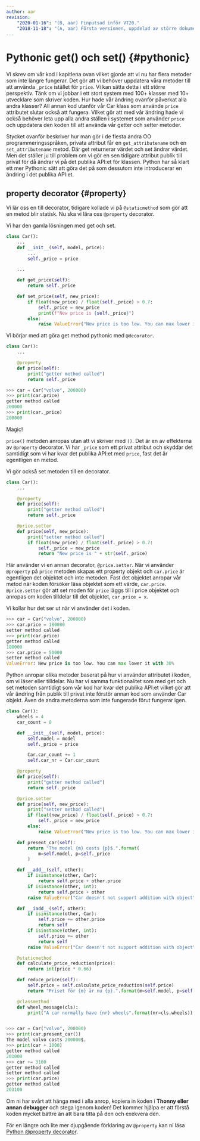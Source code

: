 ```yaml
---
author: aar
revision:
    "2020-01-16": "(B, aar) Finputsad inför VT20."
    "2018-11-18": "(A, aar) Första versionen, uppdelad av större dokument."
...
```



Pythonic get() och set() {#pythonic}
========================================

Vi skrev om vår kod i kapitlena ovan vilket gjorde att vi nu har flera metoder som inte längre fungerar. Det gör att vi behöver uppdatera våra metoder till att använda `_price` istället för `price`. Vi kan sätta detta i ett större perspektiv. Tänk om vi jobbar i ett stort system med 100+ klasser med 10+ utvecklare som skriver koden. Hur hade vår ändring ovanför påverkat alla andra klasser? All annan kod utanför vår Car klass som använde `price` attributet slutar också att fungera. Vilket gör att med vår ändring hade vi också behöver leta upp alla andra ställen i systemet som använder `price` och uppdatera den koden till att använda vår getter och setter metoder.

Stycket ovanför beskriver hur man gör i de flesta andra OO programmeringsspråken, privata attribut får en `get_attributename` och en `set_attributename` metod. Där get returnerar värdet och set ändrar värdet. Men det ställer ju till problem om vi gör en sen tidigare attribut publik till privat för då ändrar vi på det publika API:et för klassen. Python har så klart ett mer Pythonic sätt att göra det på som dessutom inte introducerar en ändring i det publika API:et.



## property decorator {#property}

Vi lär oss en till decorator, tidigare kollade vi på `@staticmethod` som gör att en metod blir statisk. Nu ska vi lära oss `@property` decorator.

Vi har den gamla lösningen med get och set.

```python
class Car():
    ...
    def __init__(self, model, price):
        ...
        self._price = price

    ...

    def get_price(self):
        return self._price

    def set_price(self, new_price):
        if float(new_price) / float(self._price) > 0.7:
            self._price = new_price
            print(f"New price is {self._price}")
        else:
            raise ValueError("New price is too low. You can max lower it with 30%")

```

Vi börjar med att göra get method pythonic med `@decorator`.

```python
class Car():
    ...

    @property
    def price(self):
        print("getter method called")
        return self._price

>>> car = Car("volvo", 200000)
>>> print(car.price)
getter method called
200000
>>> print(car._price)
200000
```

Magic!

`price()` metoden anropas utan att vi skriver med `()`. Det är en av effekterna av `@property` decorator. Vi har `_price` som ett privat attribut och skyddar det samtidigt som vi har kvar det publika API:et med `price`, fast det är egentligen en metod.

Vi gör också set metoden till en decorator.

```python
class Car():
    ...

    @property
    def price(self):
        print("getter method called")
        return self._price

    @price.setter
    def price(self, new_price):
        print("setter method called")
        if float(new_price) / float(self._price) > 0.7:
            self._price = new_price
            return "New price is " + str(self._price)
```

Här använder vi en annan decorator, `@price.setter`. När vi använder `@property` på `price` metoden skapas ett property objekt och `car.price` är egentligen det objektet och inte metoden. Fast det objektet anropar vår metod när koden försöker läsa objektet som ett värde, `car.price`. `@price.setter` gör att set moden för `price` läggs till i price objektet och anropas om koden tilldelar till det objektet, `car.price = x`.

Vi kollar hur det ser ut när vi använder det i koden.

```python
>>> car = Car("volvo", 200000)
>>> car.price = 180000
setter method called
>>> print(car.price)
getter method called
180000
>>> car.price = 50000
setter method called
ValueError: New price is too low. You can max lower it with 30%
```

Python anropar olika metoder baserat på hur vi använder attributet i koden, om vi läser eller tilldelar. Nu har vi samma funktionalitet som med get och set metoden samtidigt som vår kod har kvar det publika API:et vilket gör att vår ändring från publik till privat inte förstör annan kod som använder Car objekt. Även de andra metoderna som inte fungerade förut fungerar igen.

```python
class Car():
    wheels = 4
    car_count = 0

    def __init__(self, model, price):
        self.model = model
        self._price = price

        Car.car_count += 1
        self.car_nr = Car.car_count

    @property
    def price(self):
        print("getter method called")
        return self._price

    @price.setter
    def price(self, new_price):
        print("setter method called")
        if float(new_price) / float(self._price) > 0.7:
            self._price = new_price
        else:
            raise ValueError("New price is too low. You can max lower it with 30%")

    def present_car(self):
        return "The model {m} costs {p}$.".format(
            m=self.model, p=self._price
        )

    def __add__(self, other):
        if isinstance(other, Car):
            return self.price + other.price
        if isinstance(other, int):
            return self.price + other
        raise ValueError("Car doesn't not support addition with object")

    def __iadd__(self, other):
        if isinstance(other, Car):
            self.price += other.price
            return self
        if isinstance(other, int):
            self.price += other
            return self
        raise ValueError("Car doesn't not support addition with object")

    @staticmethod
    def calculate_price_reduction(price):
        return int(price * 0.66)

    def reduce_price(self):
        self.price = self.calculate_price_reduction(self.price)
        return "Priset för {m} är nu {p}.".format(m=self.model, p=self.price)

    @classmethod
    def wheel_message(cls):
        print("A car normally have {nr} wheels".format(nr=cls.wheels))


>>> car = Car("volvo", 200000)
>>> print(car.present_car())
The model volvo costs 200000$.
>>> print(car + 1000)
getter method called
201000
>>> car += 3100
getter method called
setter method called
>>> print(car.price)
getter method called
203100
```

Om ni har svårt att hänga med i alla anrop, kopiera in koden i **Thonny eller annan debugger** och stega igenom koden! Det kommer hjälpa er att förstå koden mycket bättre än att bara titta på den och exekvera den.

För en längre och lite mer djupgående förklaring av `@property` kan ni läsa [Python @property decorator](https://www.programiz.com/python-programming/property).
